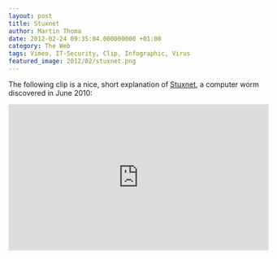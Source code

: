 ```yaml
---
layout: post
title: Stuxnet
author: Martin Thoma
date: 2012-02-24 09:35:04.000000000 +01:00
category: The Web
tags: Vimeo, IT-Security, Clip, Infographic, Virus
featured_image: 2012/02/stuxnet.png
---
```

The following clip is a nice, short explanation of <a href="http://en.wikipedia.org/wiki/Stuxnet">Stuxnet</a>, a computer worm discovered in June 2010:

<iframe src="http://player.vimeo.com/video/25118844?title=0&amp;byline=0&amp;portrait=0" width="512" height="288" frameborder="0" webkitAllowFullScreen mozallowfullscreen allowFullScreen></iframe>
